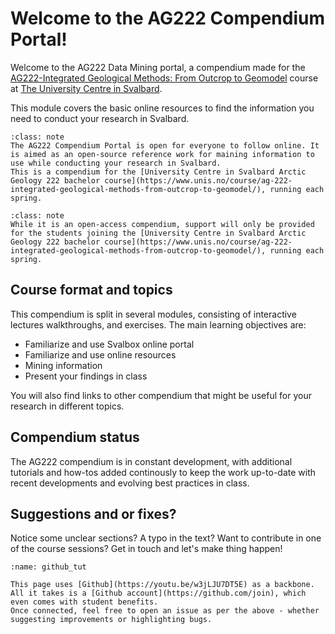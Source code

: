 # Welcome to the AG222 Compendium Portal!

Welcome to the AG222 Data Mining portal, a compendium made for the [AG222-Integrated Geological Methods: From Outcrop to Geomodel](https://www.unis.no/course/ag-222-integrated-geological-methods-from-outcrop-to-geomodel/) course at [The University Centre in Svalbard](https://www.unis.no/).

This module covers the basic online resources to find the information you need to conduct your research in Svalbard.

```{admonition} Open access
:class: note
The AG222 Compendium Portal is open for everyone to follow online. It is aimed as an open-source reference work for maining information to use while conducting your research in Svalbard.
This is a compendium for the [University Centre in Svalbard Arctic Geology 222 bachelor course](https://www.unis.no/course/ag-222-integrated-geological-methods-from-outcrop-to-geomodel/), running each spring.
```

```{admonition} The University Centre in Svalbard
:class: note
While it is an open-access compendium, support will only be provided for the students joining the [University Centre in Svalbard Arctic Geology 222 bachelor course](https://www.unis.no/course/ag-222-integrated-geological-methods-from-outcrop-to-geomodel/), running each spring.
```

## Course format and topics

This compendium is split in several modules, consisting of interactive lectures walkthroughs, and exercises. 
The main learning objectives are:

- Familiarize and use Svalbox online portal
- Familiarize and use online resources
- Mining information 
- Present your findings in class

You will also find links to other compendium that might be useful for your research in different topics.

## Compendium status
The AG222 compendium is in constant development, with additional tutorials and how-tos added continously to keep the work up-to-date with recent developments and evolving best practices in class.

## Suggestions and or fixes?
Notice some unclear sections? A typo in the text? Want to contribute in one of the course sessions? Get in touch and let's make thing happen!

```{figure} assets/github_tut.gif
:name: github_tut

This page uses [Github](https://youtu.be/w3jLJU7DT5E) as a backbone.
All it takes is a [Github account](https://github.com/join), which even comes with student benefits.
Once connected, feel free to open an issue as per the above - whether suggesting improvements or highlighting bugs.
```
